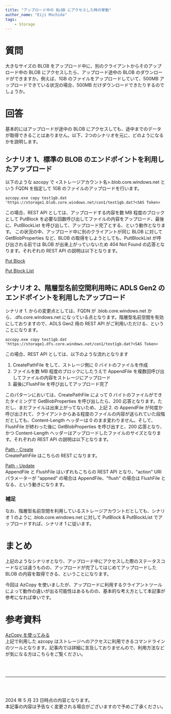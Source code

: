 ```yaml
---
title: "アップロード中の BLOB にアクセスした時の挙動"
author_name: "Eiji Mochida"
tags:
    - Storage
---
```


# 質問

大きなサイズの BLOB をアップロード中に、別のクライアントからそのアップロード中の BLOB にアクセスしたら、アップロード途中の BLOB のダウンロードができますか。例えば、1GB のファイルをアップロードしていて、500MB アップロードできている状況の場合、500MB だけダウンロードできたりするのでしょうか。

# 回答
基本的にはアップロードが途中の BLOB にアクセスしても、途中までのデータが取得できることはありません。以下、2つのシナリオを元に、どのようになるかを説明します。

## シナリオ 1、標準の BLOB のエンドポイントを利用したアップロード

以下のような azcopy で <ストレージアカウント名>.blob.core.windows.net という FQDN を指定して 1GB のファイルのアップロードを行います。

```
azcopy.exe copy test1gb.dat 'https://storage1.blob.core.windows.net/con1/test1gb.dat?<SAS Token>
```

この場合、REST API としては、アップロードする内容を数 MB 程度のブロックとして PutBlock を必要な回数呼び出してファイルの内容をアップロード、最後に、PutBlockList を呼び出して、アップロード完了とする、という動作となります。
この状況の中、アップロード中に別のクライアントが同じ BLOB に対して GetBlobProperties など、BLOB の取得をしようとしても、PultBlockList が呼び出される前では BLOB が出来上がっていないため 404 Not Found の応答となります。それぞれの REST API の説明は以下となります。

[Put Block](https://learn.microsoft.com/ja-jp/rest/api/storageservices/put-block)

[Put Block List](https://learn.microsoft.com/ja-jp/rest/api/storageservices/put-block-list)



## シナリオ 2、階層型名前空間利用時に ADLS Gen2 のエンドポイントを利用したアップロード

シナリオ 1. からの変更点としては、FQDN が .blob.core.windows.net から、.dfs.core.windows.net になっている点となります。階層型名前空間を有効にしておりますので、ADLS Gen2 用の REST API がご利用いただける、ということになります。

```
azcopy.exe copy test1gb.dat 'https://storage1.dfs.core.windows.net/con1/test1gb.dat?<SAS Token>
```


この場合、REST API としては、以下のような流れとなります

1. CreatePathFile をして、ストレージ側に 0 バイトのファイルを作成
2. ファイルを数 MB 程度のブロックにしたうえで AppendFile を複数回呼び出してファイルの内容をストレージにアップロード
3. 最後にFlushFile を呼び出してアップロード完了

このパターンにおいては、CreatePathFile によって 0 バイトのファイルができたタイミングで GetBlobProperties を呼び出したら、200 応答となります。ただし、まだファイルは出来上がってないため、上記 2. の AppendFile が何度か呼び出されて、クライアントからある程度のファイルの内容が送られていた段階だとしても、Content-Length ヘッダーは 0 のまま変わりません。そして、FlushFile が終わった後に GetBlobProperties を呼び出すと、200 応答となり、かつ Content-Length ヘッダーはアップロードしたファイルのサイズとなります。それぞれの REST API の説明は以下となります。


[Path - Create](https://learn.microsoft.com/ja-jp/rest/api/storageservices/datalakestoragegen2/path/create)  
CreatePathFile はこちらの REST になります。

[Path - Update](https://learn.microsoft.com/ja-jp/rest/api/storageservices/datalakestoragegen2/path/update)  
AppendFile と FlushFile はいずれもこちらの REST API となり、"action" URI パラメーターが "appned" の場合は AppendFile、"flush" の場合は FlushFile となる、という動きになります。

### 補足

なお、階層型名前空間を利用しているストレージアカウントだとしても、シナリオ 1 のように .blob.core.windows.net に対して PutBlock & PutBlockList でアップロードすれば、シナリオ 1 に従います。


# まとめ
上記のようなシナリオとなり、アップロード中にアクセスした際のステータスコードなどは違うものの、アップロードが完了してはじめてアップロードした BLOB の内容を取得できる、ということになります。

今回は AzCopy を使いましたが、アップロードに利用するクライアントツールによって動作の違いが出る可能性はあるものの、基本的な考え方として本記事が参考になれば幸いです。

# 参考資料
[AzCopy を使ってみる](https://learn.microsoft.com/ja-jp/azure/storage/common/storage-use-azcopy-v10)  
上記で利用した azcopy はストレージへのアクセスに利用できるコマンドラインのツールとなります。記事内では詳細に言及しておりませんので、利用方法などが気になる方はこちらをご覧ください。



<br>
<br>

---

<br>
<br>

2024 年 5 月 23 日時点の内容となります。<br>
本記事の内容は予告なく変更される場合がございますので予めご了承ください。

<br>
<br>
